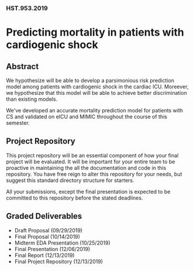 ### HST.953.2019

# Predicting mortality in patients with cardiogenic shock

## Abstract

We hypothesize will be able to develop a parsimonious risk prediction model among patients with cardiogenic shock in the cardiac ICU. Moreever, we hypothesize that this model will be able to achieve better discrimination than existing models.

We've developed an accurate mortality prediction model for patients with CS and validated on eICU and MIMIC throughout the course of this semester.

## Project Repository
This project repository will be an essential component of how your final project will be evaluated. It will be important for your entire team to be proactive in maintaining the all the documentation and code in this repository.  You have free reign to alter this repository for your needs, but suggest this standard directory structure for starters.

All your submissions, except the final presentation is expected to be committed to this repository before the stated deadlines.

## Graded Deliverables

- Draft Proposal (09/29/2019)
- Final Proposal (10/14/2019)
- Midterm EDA Presentation (10/25/2019)
- Final Presentation (12/06/2019)
- Final Report (12/13/2019)
- Final Project Repository (12/13/2019)
